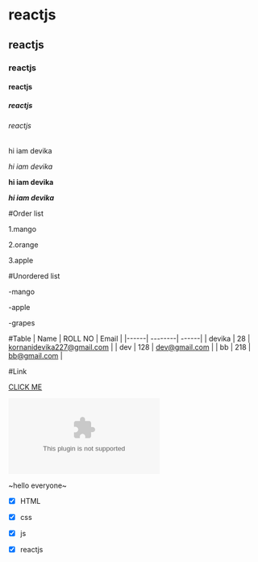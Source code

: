 # reactjs
## reactjs
### reactjs
#### reactjs
##### reactjs
###### reactjs
hi iam devika

*hi iam devika*

**hi iam devika**

***hi iam devika***

#Order list

1.mango

2.orange

3.apple

#Unordered list

-mango

-apple

-grapes

#Table
| Name | ROLL NO | Email |
|------| --------| ------|
| devika | 28 | kornanidevika227@gmail.com |
| dev | 128 | dev@gmail.com |
| bb | 218 | bb@gmail.com |

#Link

[CLICK ME](https://github.com/Gayathri-velicheti/reactjs_nov16)

![hell](google.com)

~hello everyone~

- [x] HTML

- [x] css

- [x] js

- [x] reactjs

